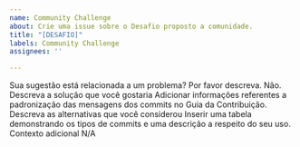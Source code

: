 ```yaml
---
name: Community Challenge
about: Crie uma issue sobre o Desafio proposto a comunidade.
title: "[DESAFIO]"
labels: Community Challenge
assignees: ''

---
```


Sua sugestão está relacionada a um problema? Por favor descreva.
Não.
Descreva a solução que você gostaria
Adicionar informações referentes a padronização das mensagens dos commits no Guia da Contribuição.
Descreva as alternativas que você considerou
Inserir uma tabela demonstrando os tipos de commits e uma descrição a respeito do seu uso.
Contexto adicional
N/A
